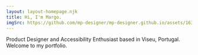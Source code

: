 ```yaml
---
layout: layout-homepage.njk
title: Hi, I'm Margo.
imgSrc: https://github.com/mp-designer/mp-designer.github.io/assets/163604385/b7baf736-8248-43a3-87f7-d13bbcf7641b
---
```


Product Designer and Accessibility Enthusiast
based in Viseu, Portugal.
Welcome to my portfolio.
